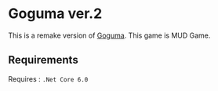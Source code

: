 # Goguma ver.2
This is a remake version of [Goguma](https://github.com/hellun205/Goguma).
This game is MUD Game.
## Requirements
Requires : `.Net Core 6.0`
